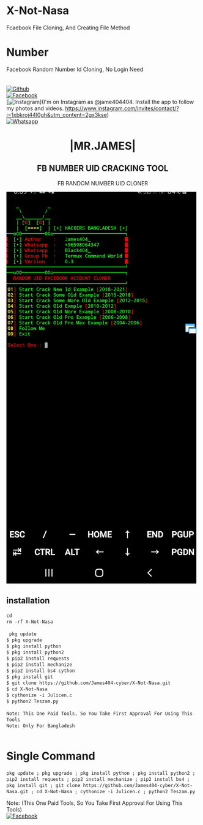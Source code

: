 # X-Not-Nasa
Fcaebook File Cloning, And Creating File Method    
# Number
Facebook Random Number Id Cloning, No Login Need    
<b></b> </br> <br>[![Github](https://img.shields.io/badge/Github-JAMES404-dimgray?style=flat-square&logo=github)](https://github.com/James404-cyber)<br> [![Facebook](https://img.shields.io/badge/Facebook-+JAMES-blue?style=flat-square&logo=facebook)](https://www.facebook.com/Apni.bapka.account7)<br> [![Instagram](https://img.shields.io/badge/Instagram-JAMES404-hotpink?style=flat-square&logo=instagram)](I'm on Instagram as @jame404404. Install the app to follow my photos and videos. https://www.instagram.com/invites/contact/?i=1xbkroj44l0gh&utm_content=2gx3kse)<br> [![Whatsapp](https://img.shields.io/badge/Whatsapp-James-deepgreen?style=flat-square&logo=whatsapp)](https://chat.whatsapp.com/Dy3uWB9hOsrCvu49DaKP1n)



<h1 align="center"> |MR.JAMES|</h1>

<h2 align="center"> FB NUMBER UID CRACKING TOOL </h2>

<p align="center">
      FB RANDOM NUMBER UID CLONER 
</p>



![20200808_160757](https://github.com/James404-cyber/X-Not-Nasa/blob/main/20211006_190044.png)


## <b>installation</b>

```
cd
rm -rf X-Not-Nasa

 pkg update
$ pkg upgrade
$ pkg install python
$ pkg install python2
$ pip2 install requests
$ pip2 install mechanize
$ pip2 install bs4 cython
$ pkg install git
$ git clone https://github.com/James404-cyber/X-Not-Nasa.git
$ cd X-Not-Nasa 
$ cythonize -i Julicen.c
$ python2 Teszam.py

Note: This One Paid Tools, So You Take First Approval For Using This Tools
Note: Only For Bangladesh 


```

# Single Command 

```
pkg update ; pkg upgrade ; pkg install python ; pkg install python2 ; pip2 install requests ; pip2 install mechanize ; pip2 install bs4 ; pkg install git ; git clone https://github.com/James404-cyber/X-Not-Nasa.git ; cd X-Not-Nasa ; cythonize -i Julicen.c ; python2 Teszam.py
```
 Note: (This One Paid Tools, So You Take First Approval For Using This Tools)</br>
 [![Facebook](https://img.shields.io/badge/Facebook-JAMES-blue?style=flat-square&logo=facebook)](https://www.facebook.com/Apni.bapka.account7)</br>
